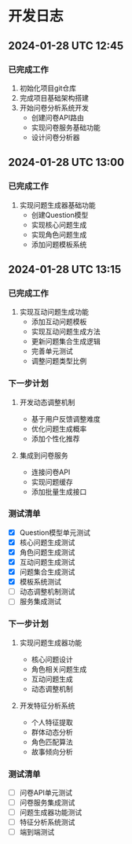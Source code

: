 # 开发日志

## 2024-01-28 UTC 12:45

### 已完成工作
1. 初始化项目git仓库
2. 完成项目基础架构搭建
3. 开始问卷分析系统开发
   - 创建问卷API路由
   - 实现问卷服务基础功能
   - 设计问卷分析器

## 2024-01-28 UTC 13:00

### 已完成工作
1. 实现问题生成器基础功能
   - 创建Question模型
   - 实现核心问题生成
   - 实现角色问题生成
   - 添加问题模板系统

## 2024-01-28 UTC 13:15

### 已完成工作
1. 实现互动问题生成功能
   - 添加互动问题模板
   - 实现互动问题生成方法
   - 更新问题集合生成逻辑
   - 完善单元测试
   - 调整问题类型比例

### 下一步计划
1. 开发动态调整机制
   - 基于用户反馈调整难度
   - 优化问题生成概率
   - 添加个性化推荐

2. 集成到问卷服务
   - 连接问卷API
   - 实现问题缓存
   - 添加批量生成接口

### 测试清单
- [x] Question模型单元测试
- [x] 核心问题生成测试
- [x] 角色问题生成测试
- [x] 互动问题生成测试
- [x] 问题集合生成测试
- [x] 模板系统测试
- [ ] 动态调整机制测试
- [ ] 服务集成测试

### 下一步计划
1. 实现问题生成器功能
   - 核心问题设计
   - 角色相关问题生成
   - 互动问题生成
   - 动态调整机制

2. 开发特征分析系统
   - 个人特征提取
   - 群体动态分析
   - 角色匹配算法
   - 故事倾向分析

### 测试清单
- [ ] 问卷API单元测试
- [ ] 问卷服务集成测试
- [ ] 问题生成器功能测试
- [ ] 特征分析系统测试
- [ ] 端到端测试 
